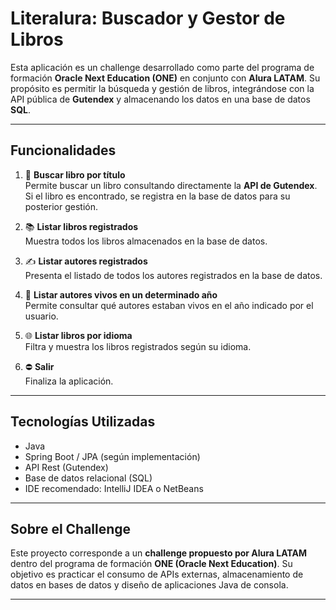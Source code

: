 # Literalura: Buscador y Gestor de Libros

Esta aplicación es un challenge desarrollado como parte del programa de formación **Oracle Next Education (ONE)** en conjunto con **Alura LATAM**. Su propósito es permitir la búsqueda y gestión de libros, integrándose con la API pública de **Gutendex** y almacenando los datos en una base de datos **SQL**.

---------------------------------------------------------------------------------------------------------------

## Funcionalidades

1. 🔎 **Buscar libro por título**  
   Permite buscar un libro consultando directamente la **API de Gutendex**. Si el libro es encontrado, se registra en la base de datos para su posterior gestión.

2. 📚 **Listar libros registrados**  
   Muestra todos los libros almacenados en la base de datos.

3. ✍️ **Listar autores registrados**  
   Presenta el listado de todos los autores registrados en la base de datos.

4. 🎂 **Listar autores vivos en un determinado año**  
   Permite consultar qué autores estaban vivos en el año indicado por el usuario.

5. 🌐 **Listar libros por idioma**  
   Filtra y muestra los libros registrados según su idioma.

6. ⛔ **Salir**  
   Finaliza la aplicación.

---------------------------------------------------------------------------------------------------------------

## Tecnologías Utilizadas

- Java
- Spring Boot / JPA (según implementación)
- API Rest (Gutendex)
- Base de datos relacional (SQL)
- IDE recomendado: IntelliJ IDEA o NetBeans

---------------------------------------------------------------------------------------------------------------

## Sobre el Challenge

Este proyecto corresponde a un **challenge propuesto por Alura LATAM** dentro del programa de formación **ONE (Oracle Next Education)**. Su objetivo es practicar el consumo de APIs externas, almacenamiento de datos en bases de datos y diseño de aplicaciones Java de consola.

---------------------------------------------------------------------------------------------------------------

